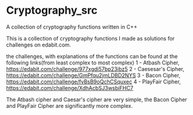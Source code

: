 # Cryptography_src
A collection of cryptography functions written in C++

This is a collection of cryptography functions I made as solutions for challenges on edabit.com.

the challenges, with explanations of the functions can be found at the following links(from least complex to most complex)
 1 - Atbash Cipher, https://edabit.com/challenge/977xgdi57bp23ibz5
 2 - Caesesar's Cipher, https://edabit.com/challenge/GmPfqu2jmLDBD2NYS
 3 - Bacon Cipher, https://edabit.com/challenge/fvBsB9oQchCSquxec
 4 - PlayFair Cipher, https://edabit.com/challenge/XdhAcbSJ3wsbiFHC7
 
The Atbash cipher and Caesar's cipher are very simple, the Bacon Cipher and PlayFair Cipher are significantly more complex.
